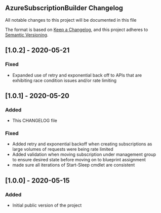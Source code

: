 ## AzureSubscriptionBuilder Changelog
All notable changes to this project will be documented in this file

The format is based on [Keep a Changelog](https://keepachangelog.com/en/1.0.0/), and this project adheres to [Semantic Versioning](https://semver.org/spec/v2.0.0.html).

## [1.0.2] - 2020-05-21
### Fixed
- Expanded use of retry and exponential back off to APIs that are exhibiting race condition issues and/or rate limiting

## [1.0.1] - 2020-05-20
### Added
- This CHANGELOG file

### Fixed
- Added retry and exponential backoff when creating subscriptions as large volumes of requests were being rate limited
- Added validation when moving subscription under management group to ensure desired state before moving on to blueprint assignment
- made sure all iterations of Start-Sleep cmdlet are consistent


## [1.0.0] - 2020-05-15
### Added
- Initial public version of the project

